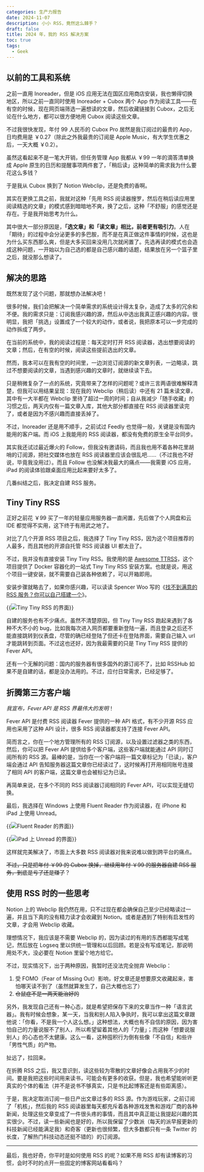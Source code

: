 ```yaml
---
categories: 生产力报告
date: 2024-11-07
description: 小小 RSS，竟然这么棘手？
draft: false
title: 2024 年，我的 RSS 解决方案
toc: true
tags:
  - Geek
---
```


## 以前的工具和系统

之前一直用 Inoreader，但是 iOS 应用无法在国区应用商店安装，我也懒得切换地区，所以之前一直同时使用 Inoreader + Cubox 两个 App 作为阅读工具——在有空的时候，现在网页端筛选一遍想读的文章，然后收藏链接到 Cubox，之后无论在什么地方，都可以很方便地用 Cubox 阅读这些文章。

不过我很快发现，年付 99 人民币的 Cubox Pro 居然是我订阅过的最贵的 App，日均费用是 ￥0.27（除此之外我最贵的订阅是 Apple Music，有大学生优惠之后，一天大概 ￥0.2）。

虽然这看起来不是一笔大开销，但任务管理 App 我都从 ￥99 一年的滴答清单换成 Apple 原生的日历和提醒事项两件套了，「稍后读」这种简单的需求我为什么要花这么多钱？

于是我从 Cubox 换到了 Notion Webclip，还是免费的香啊。

其实在更换工具之前，我就对这种「先用 RSS 阅读器搜罗，然后在稍后读应用里阅读精选的文章」的模式感到暗暗地不爽，换了之后，这种「不舒服」的感觉还是存在。于是我开始思考为什么。

其中很大一部分原因是，**「选文章」和「读文章」相比，前者更有吸引力**。人在「期待」的过程中会分泌更多的多巴胺，而不是在真正做这件事情的时候，这也是为什么买东西那么爽，但是大多买回来没用几次就闲置了。先选再读的模式也会造成这种问题，一开始以为自己选的都是自己感兴趣的话题，结果放在另一个篮子里之后，就没那么想读了。

## 解决的思路

既然发现了这个问题，那就想办法解决吧！

很多时候，我们会把解决一个简单需求的系统设计得太复杂，造成了太多的冗余和不便。我的需求只是：订阅我感兴趣的源，然后从中选出我真正感兴趣的内容。很明显，我把「挑选」设置成了一个较大的动作，或者说，我把原本可以一步完成的动作拆成了两步。

在当前的系统中，我的阅读过程是：每天定时打开 RSS 阅读器，选出想要阅读的文章；然后，在有空的时候，阅读这些提前选出的文章。

然而，我本可以在我有空的时间里，一边浏览订阅源的新文章列表，一边略读，跳过不想要阅读的文章，当遇到感兴趣的文章时，就继续读下去。

只是稍微复杂了一点的系统，究竟带来了怎样的问题呢？或许三言两语很难解释清楚，但我可以用结果呈现：现在我的 Webclip（稍后读）中还有 21 篇未读文章，其中有一大半都在 Webclip 里待了超过一周的时间；自从我减少「随手收藏」的习惯之后，两天内仅有一篇文章入库，其他大部分都直接在 RSS 阅读器里读完了，或者是因为不感兴趣而直接丢掉了。

不过，Inoreader 还是用不顺手，之前试过 Feedly 也觉得一般，关键是没有国内能用的客户端。而 iOS 上我能用的 RSS 阅读器，都没有免费的原生全平台同步。

其实我还试过最近爆火的 Follow，但我没有邀请码，而且我也用不着各种花里胡哨的订阅源，把社交媒体也放在 RSS 阅读器里应该会很乱吧……（不过我也不好说，毕竟我没用过）。而且 Follow 也没解决我最大的痛点——我需要 iOS 应用，iPad 的阅读体验跟桌面应用比起来要好太多了。

几番纠结之后，我决定自建 RSS 服务。

## Tiny Tiny RSS

正好之前花 ￥99 买了一年的轻量应用服务器一直闲置，先后做了个人网盘和云 IDE 都觉得不实用，这下终于有用武之地了。

对比了几个开源 RSS 项目之后，我选择了 Tiny Tiny RSS，因为这个项目推荐的人最多，而且其他的开源自托管 RSS 阅读器 UI 都太丑了。

不过，我并没有直接安装 Tiny Tiny RSS。我使用的是 [Awesome TTRSS](https://ttrss.henry.wang/)，这个项目提供了 Docker 容器化的一站式 Tiny Tiny RSS 安装方案。也就是说，用这个项目一键安装，就不需要自己装各种依赖了，可以开箱即用。

安装步骤就略去了，如果你感兴趣，可以读读 Spencer Woo 写的《[找不到满意的 RSS 服务？你可以自己搭建一个](https://sspai.com/post/57498)》。

{{<img src="https://image.guhub.cn/picgo/20241107171557.png" title="Tiny Tiny RSS 的界面" >}}

自建的服务也有不少痛点。虽然不清楚原因，但 Tiny Tiny RSS 跑起来遇到了各种不大不小的 bug，比如我每次进入网页都要重新登陆一遍，而且登录之后还不能直接跳转到仪表盘，尽管的确已经登陆了但还卡在登陆界面，需要自己输入 url 才能跳转到页面。不过这也还好，因为我最需要的只是 Tiny Tiny RSS 提供的 Fever API。

还有一个无解的问题：国内的服务器有很多国外的源订阅不了，比如 RSSHub 如果不是自建的话，都是没办法用的。不过，应付日常需求，已经足够了。

## 折腾第三方客户端

*我宣布，Fever API 是 RSS 界最伟大的发明*！

Fever API 是付费 RSS 阅读器 Fever 提供的一种 API 格式，有不少开源 RSS 应用也采用了这种 API 设计，很多 RSS 阅读器都支持了连接 Fever API。

简而言之，你在一个地方管理所有的 RSS 订阅源，以及设置过滤器之类的东西，然后，你可以把 Fever API 提供给多个客户端，这些客户端就能通过 API 同时订阅所有的 RSS 源。最棒的是，当你在一个客户端将一篇文章标记为「已读」，客户端会通过 API 告知服务器这篇文章你已经读过了，这时候再打开用相同账号连接了相同 API 的客户端，这篇文章也会被标记为已读。

再简单来说，在多个不同的 RSS 阅读器订阅相同的 Fever API，可以实现无缝切换。

最后，我选择在 Windows 上使用 Fluent Reader 作为阅读器，在 iPhone 和 iPad 上使用 Unread。

{{<img src="https://image.guhub.cn/picgo/20241107172518.png" title="Fluent Reader 的界面" >}}

{{<img src="https://image.guhub.cn/picgo/95d042abd10307ed195c636de4bbd3c.jpg" title="iPad 上 Unread 的界面" >}}

这样就完美解决了，市面上大多数 RSS 阅读器对我来说难以做到跨平台的痛点。

~~不过，只是把年付 ￥99 的 Cubox 换掉，继续用年付 ￥99 的服务器自建 RSS 服务，到底是亏了还是赚了~~？

## 使用 RSS 时的一些思考

Notion 上的 Webclip 我仍然在用，只不过现在都会确保自己至少已经略读过一遍，并且当下真的没有精力读才会收藏到 Notion。或者是遇到了特别有启发性的文章，才会用 Webclip 收藏。

理想情况下，我应该是不需要 Webclip 的，因为读过的有用的东西都能写成笔记，然后放在 Logseq 里以供统一管理和以后回顾。若是没有写成笔记，那说明用处不大，没必要在 Notion 里留个地方给它。

不过，现实情况下，出于两种原因，我暂时还没法完全抛弃 Webclip：

1. 受 FOMO（Fear of Missing Out）影响，好文章还是想要原文收藏起来，害怕哪天读不到了（虽然就算发生了，自己大概也忘了）
2. ~~仓鼠症不是一两天能治好的~~

另外，我发现自己还有一种心态，就是希望把保存下来的文章当作一种「语言武器」。我有时候会想象，某一天，当我和别人陷入争执时，我可以拿出这篇文章跟他说：「你看，不是我一个人这么想。」这种想法，大概也有不自信的原因，因为害怕自己的力量说服不了别人，所以希望留着其他人的「力量」；而这种「想要说服别人」的心态也不太健康。这么一看，这种囤积行为倒有些像「不自信」和些许「男性气质」的产物。

扯远了，拉回来。

在折腾 RSS 之后，我又意识到，读这些较为零散的文章好像会占用我不少的时间。要是我把这些时间用来读书，可能会有更多的收获。但是，我也希望能听听更真实的个体的看法（并不是说书不够真实，只是书比起博客还是有些距离感）。

于是，我决定取消订阅一些日产出文章过多的 RSS 源。作为游戏玩家，之前订阅了「机核」，然后我的 RSS 阅读器里每天都充斥着各种游戏发售和游戏厂商的各种新闻，处理这些文章变成了一件很头疼的事情，而且其中真正能让我提起兴趣的其实很少。不过，读一些新闻也是好的，所以我保留了少数派（每天的派早报更新的科技新闻已经能满足我）和奇客（更新也很频繁，但大多数都只有一条 Twitter 的长度，了解热门科技动态还挺不错的）的订阅源。

---

最后，我也好奇，你平时是如何使用 RSS 的呢？如果不用 RSS 却有读博客的习惯，会时不时的点开一些固定的博客网站看看吗？
